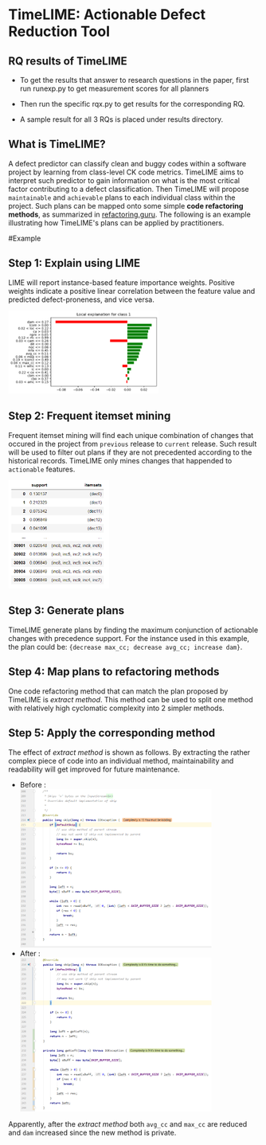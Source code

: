 # TimeLIME: Actionable Defect Reduction Tool

## RQ results of TimeLIME

+ To get the results that answer to research questions in the paper, first
run runexp.py to get measurement scores for all planners

+ Then run the specific rqx.py to get results for the corresponding RQ. 

+ A sample result for all 3 RQs is placed under results directory. 

## What is TimeLIME?

A defect predictor can classify clean and buggy codes within a software project by 
learning from class-level CK code metrics. 
TimeLIME aims to interpret such predictor to gain information on what is
the most critical factor contributing to a defect classification.
Then TimeLIME will propose `maintainable` and `achievable` plans to each
individual class within the project. Such plans can be mapped onto some
simple **code refactoring methods**, as summarized in [refactoring.guru](http://refactoring.guru).
The following is an example illustrating how TimeLIME's plans can be applied
by practitioners. 

#Example

## Step 1: Explain using LIME 
LIME will report instance-based feature importance weights. Positive weights 
indicate a positive linear correlation between the feature value and predicted 
defect-proneness, and vice versa.
 
<img src="./summer_report/github.png" width="60%"></img>

## Step 2: Frequent itemset mining
Frequent itemset mining will find each unique combination of changes that
occured in the project from `previous` release to `current` release. Such
result will be used to filter out plans if they are not
precedented according to the historical records. TimeLIME only mines
changes that happended to `actionable` features.

<img src="./summer_report/rules.png" width="40%"></img>

## Step 3: Generate plans
TimeLIME generate plans by finding the maximum conjunction of actionable
changes with precedence support. For the instance used in this example,
the plan could be: `{decrease max_cc; decrease avg_cc; increase dam}`.

## Step 4: Map plans to refactoring methods
One code refactoring method that can match the plan proposed by TimeLIME
is *extract method*. This method can be used to split one method with
relatively high cyclomatic complexity into 2 simpler methods.



## Step 5: Apply the corresponding method

The effect
of *extract method* is shown as follows. By extracting the rather complex piece of code into an individual method,
maintainability and readability will get improved for future maintenance.

* Before :\
  <img src="./summer_report/b4.png" width="80%"></img>
* After :\
  <img src="./summer_report/after.png" width="80%"></img>
  
Apparently, after the *extract method* both `avg_cc` and `max_cc` are
reduced and `dam` increased since the new method is private.

